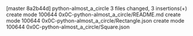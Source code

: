 [master 8a2b44d] python-almost_a_circle
 3 files changed, 3 insertions(+)
 create mode 100644 0x0C-python-almost_a_circle/README.md
 create mode 100644 0x0C-python-almost_a_circle/Rectangle.json
 create mode 100644 0x0C-python-almost_a_circle/Square.json
